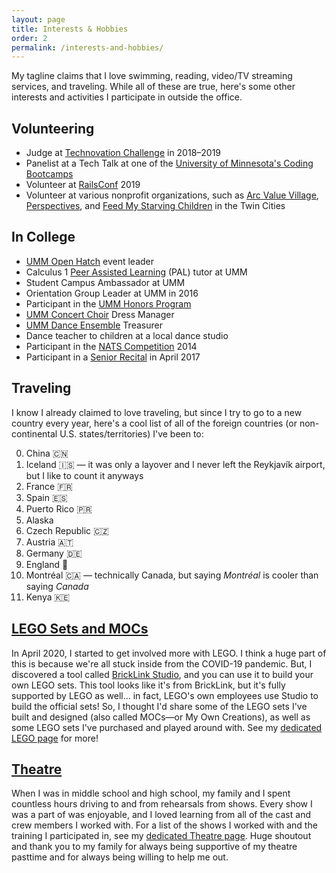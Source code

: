 ```yaml
---
layout: page
title: Interests & Hobbies
order: 2
permalink: /interests-and-hobbies/
---
```


My tagline claims that I love swimming, reading, video/TV streaming services, and traveling. While all of these are true, here's some other interests and activities I participate in outside the office.

## Volunteering

* Judge at [Technovation Challenge](https://technovationchallenge.org) in 2018–2019
* Panelist at a Tech Talk at one of the [University of Minnesota's Coding Bootcamps](https://bootcamp.umn.edu/)
* Volunteer at [RailsConf](https://railsconf.org/) 2019
* Volunteer at various nonprofit organizations, such as [Arc Value Village](https://www.arcsvaluevillage.org/volunteer/), [Perspectives](https://www.perspectives-family.org/get-involved), and [Feed My Starving Children](https://www.fmsc.org/get-involved/) in the Twin Cities

## In College

* [UMM Open Hatch](https://github.com/OH-UMM/2015/wiki) event leader
* Calculus 1 [Peer Assisted Learning](https://academics.morris.umn.edu/office-academic-success/peer-assisted-learning-pal) (PAL) tutor at UMM
* Student Campus Ambassador at UMM
* Orientation Group Leader at UMM in 2016
* Participant in the [UMM Honors Program](https://academics.morris.umn.edu/honors)
* [UMM Concert Choir](https://academics.morris.umn.edu/ensembles/concert-choir) Dress Manager
* [UMM Dance Ensemble](https://umnmorris.campuslabs.com/engage/organization/danceensemble) Treasurer
* Dance teacher to children at a local dance studio
* Participant in the [NATS Competition](http://www.nats.org/competitions.html) 2014
* Participant in a [Senior Recital](http://events.morris.umn.edu/event/student_senior_recital_amy_kuller_voice#.Xb7-40VKjOQ) in April 2017

## Traveling

I know I already claimed to love traveling, but since I try to go to a new country every year, here's a cool list of all of the foreign countries (or non-continental U.S. states/territories) I've been to:

<ol start="0">
  <li>China 🇨🇳</li>
  <li>Iceland 🇮🇸  — it was only a layover and I never left the Reykjavík airport, but I like to count it anyways</li>
  <li>France 🇫🇷</li>
  <li>Spain 🇪🇸</li>
  <li>Puerto Rico 🇵🇷</li>
  <li>Alaska</li>
  <li>Czech Republic 🇨🇿</li>
  <li>Austria 🇦🇹</li>
  <li>Germany 🇩🇪</li>
  <li>England 🏴󠁧󠁢󠁥󠁮󠁧󠁿</li>
  <li>Montréal 🇨🇦 — technically Canada, but saying <i>Montréal</i> is cooler than saying <i>Canada</i></li>
  <li>Kenya 🇰🇪</li>
</ol>

## [LEGO Sets and MOCs](/interests-and-hobbies/lego/)

In April 2020, I started to get involved more with LEGO. I think a huge part of this is because we're all stuck inside from the COVID-19 pandemic. But, I discovered a tool called [BrickLink Studio](https://www.bricklink.com/v3/studio/download.page), and you can use it to build your own LEGO sets. This tool looks like it's from BrickLink, but it's fully supported by LEGO as well... in fact, LEGO's own employees use Studio to build the official sets! So, I thought I'd share some of the LEGO sets I've built and designed (also called MOCs—or My Own Creations), as well as some LEGO sets I've purchased and played around with. See my [dedicated LEGO page](/interests-and-hobbies/lego/) for more!

## [Theatre](/interests-and-hobbies/theatre/)

When I was in middle school and high school, my family and I spent countless hours driving to and from rehearsals from shows. Every show I was a part of was enjoyable, and I loved learning from all of the cast and crew members I worked with. For a list of the shows I worked with and the training I participated in, see my [dedicated Theatre page](/interests-and-hobbies/theatre/). Huge shoutout and thank you to my family for always being supportive of my theatre pasttime and for always being willing to help me out.
